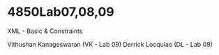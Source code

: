 # 4850Lab07,08,09

XML - Basic & Constraints

Vithushan Kanageswaran (VK - Lab 09)
Derrick Locquiao (DL - Lab 09)